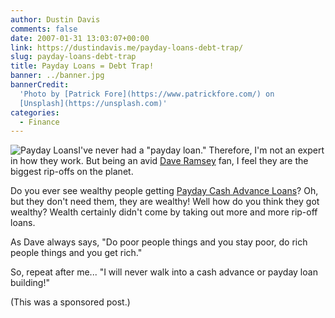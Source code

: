 ```yaml
---
author: Dustin Davis
comments: false
date: 2007-01-31 13:03:07+00:00
link: https://dustindavis.me/payday-loans-debt-trap/
slug: payday-loans-debt-trap
title: Payday Loans = Debt Trap!
banner: ../banner.jpg
bannerCredit:
  'Photo by [Patrick Fore](https://www.patrickfore.com/) on
  [Unsplash](https://unsplash.com)'
categories:
  - Finance
---
```


![Payday Loans](http://farm1.static.flickr.com/17/21541090_e570fa794c_m.jpg)I've
never had a "payday loan." Therefore, I'm not an expert in how they work. But
being an avid [Dave Ramsey](http://www.daveramsey.com) fan, I feel they are the
biggest rip-offs on the planet.

Do you ever see wealthy people getting
[Payday Cash Advance Loans](http://www.secureloanconsolidation.com/)? Oh, but
they don't need them, they are wealthy! Well how do you think they got wealthy?
Wealth certainly didn't come by taking out more and more rip-off loans.

As Dave always says, "Do poor people things and you stay poor, do rich people
things and you get rich."

So, repeat after me... "I will never walk into a cash advance or payday loan
building!"

<!-- more -->

(This was a sponsored post.)
